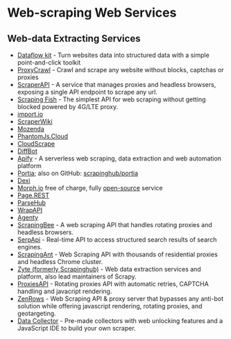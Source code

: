 # Web-scraping Web Services

## Web-data Extracting Services

  * [Dataflow kit](https://dataflowkit.com) - Turn websites data into structured data with a simple point-and-click toolkit
  * [ProxyCrawl](https://proxycrawl.com) - Crawl and scrape any website without blocks, captchas or proxies
  * [ScraperAPI](https://www.scraperapi.com) - A service that manages proxies
    and headless browsers, exposing a single API endpoint to scrape any url.
  * [Scraping Fish](https://scrapingfish.com) - The simplest API for web scraping without getting blocked powered by 4G/LTE proxy.
  * [import.io](https://import.io/)
  * [ScraperWiki](https://scraperwiki.com/about)
  * [Mozenda](https://www.mozenda.com/)
  * [PhantomJs.Cloud](https://phantomjscloud.com/)
  * [CloudScrape](http://cloudscrape.com/)
  * [DiffBot](http://www.diffbot.com/)
  * [Apify](https://www.apify.com/) - A serverless web scraping, data extraction and web automation platform
  * [Portia](http://scrapinghub.com/portia/); also on GitHub: [scrapinghub/portia](https://github.com/scrapinghub/portia)
  * [Dexi](https://dexi.io)
  * [Morph.io](https://morph.io) free of charge, fully [open-source](https://github.com/openaustralia/morph) service
  * [Page.REST](https://page.rest/)
  * [ParseHub](https://www.parsehub.com/)
  * [WrapAPI](https://wrapapi.com/)
  * [Agenty](https://www.agenty.com/)
  * [ScrapingBee](https://www.scrapingbee.com/) - A web scraping API that handles rotating proxies and headless browsers.
  * [SerpApi](https://serpapi.com/) - Real-time API to access structured search results of search engines.
  * [ScrapingAnt](https://scrapingant.com/) - Web Scraping API with thousands of residential proxies and headless Chrome cluster.
  * [Zyte (formerly Scrapinghub)](https://www.zyte.com/) - Web data extraction services and platform, also lead maintainers of Scrapy.
  * [ProxiesAPI](https://proxiesapi.com/) - Rotating proxies API with automatic retries, CAPTCHA handling and javacript rendering.
  * [ZenRows](https://www.zenrows.com/) - Web Scraping API & proxy server that bypasses any anti-bot solution while offering javascript rendering, rotating proxies, and geotargeting.
  * [Data Collector](https://brightdata.com/products/data-collector/) - Pre-made collectors with web unlocking features and a JavaScript IDE to build your own scraper.
